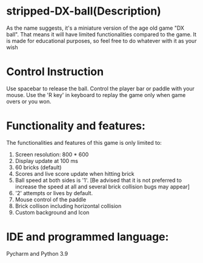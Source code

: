 # stripped-DX-ball(Description)

As the name suggests, it's a miniature version of the age old game "DX ball". That means it will have limited functionalities compared to the game. It is made for educational purposes, so feel free to do whatever with it as your wish

# Control Instruction

Use spacebar to release the ball. 
Control the player bar or paddle with your mouse.
Use the 'R key' in keyboard to replay the game only when game overs or you won.

# Functionality and features:

The functionalities and features of this game is only limited to:
1. Screen resolution: 800 * 600
2. Display update at 100 ms
3. 60 bricks (default)
4. Scores and live score update when hitting brick
5. Ball speed at both sides is '1'. [Be advised that it is not preferred to increase the speed at all and several brick collision bugs may appear]
6. '2' attempts or lives by default.
7. Mouse control of the paddle
8. Brick collison including horizontal collision
9. Custom background and Icon


# IDE and programmed language:
Pycharm and Python 3.9
